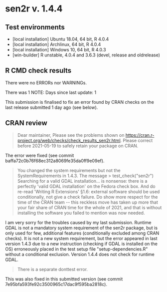 # sen2r v. 1.4.4

## Test environments
* [local installation] Ubuntu 18.04, 64 bit, R 4.0.4
* [local installation] Archlinux, 64 bit, R 4.0.4
* [local installation] Windows 10, 64 bit, R 4.0.3
* [win-builder] R unstable, 4.0.4 and 3.6.3 (devel, release and oldrelease)

## R CMD check results
There were no ERRORs nor WARNINGs.

There was 1 NOTE:
Days since last update: 1

This submission is finalised to fix an error found by CRAN checks 
on the last release submitted 1 day ago (see below).

## CRAN review
> Dear maintainer,
Please see the problems shown on
<https://cran.r-project.org/web/checks/check_results_sen2r.html>.
Please correct before 2021-05-19 to safely retain your package on CRAN.

The error were fixed
(see commit baffa72c0b76f68ec312a8069fe35da0ff9e09ef).

> You changed the system requirements but not the SystemRequirements in
1.4.3.  The message
      > test_check("sen2r")
      Searching for a valid GDAL installation...
is nonsense: there is a perfectly 'valid GDAL installation' on the
Fedora check box.  And do re-read 'Writing R Extensions' §1.6: external
software should be used conditionally, not give a check failure.
Do show more respect for the time of the CRAN team -- this reckless move
has taken up more that your fair share of CRAN time for the whole of
2021, and that is without installing the software you failed to mention
was now needed.

I am very sorry for the troubles caused by my last submission.
Runtime GDAL is not a mandatory system requirement of the sen2r package, 
but is only used for few, additional features (conditionally excluded among 
CRAN checks). It is not a new system requirement, but the error appeared in 
last version 1.4.3 due to a new instruction (checking if GDAL is installed on 
the OS) erroneously placed in the test setup file "setup-dependencies.R" 
without a conditional exclusion.
Version 1.4.4 does not check for runtime GDAL.

> There is a separate donttest error.

This was also fixed in this submitted version
(see commit 7e95bfa593fe92c3500965c17dac9f595ba2818c).
